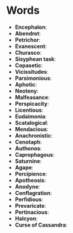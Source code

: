 # Words

- **Encephalon**:
- **Abendrot**:
- **Petrichor**:
- **Evanescent**:
- **Churasco**:
- **Sisyphean task**:
- **Copasetic**:
- **Vicissitudes**:
- **Parsimonious**:
- **Aphotic**:
- **Neoteny**:
- **Malfeasance**:
- **Perspicacity**:
- **Licentious**:
- **Eudaimonia**:
- **Scatalogical**:
- **Mendacious**:
- **Anachronistic**:
- **Cenotaph**:
- **Authonos**:
- **Caprophagous**:
- **Saturnine**:
- **Agape**:
- **Percipience**:
- **Apotheosis**:
- **Anodyne**:
- **Conflagration**:
- **Perfidious**:
- **Prevaricate**:
- **Pertinacious**:
- **Halcyon**:
- **Curse of Cassandra**: